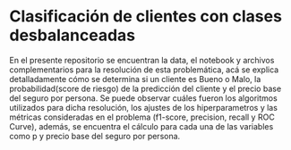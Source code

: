 # Clasificación de clientes con clases desbalanceadas
En el presente repositorio se encuentran la data, el notebook y archivos complementarios para la resolución de esta 
problemática, acá se explica detalladamente cómo se determina si un cliente es Bueno o Malo, la probabilidad(score de riesgo) 
de la predicción del cliente y el precio base del seguro por persona. Se puede observar cuáles fueron los algoritmos 
utilizados para dicha resolución, los ajustes de los hiperparametros y las métricas consideradas en el problema 
(f1-score, precision, recall y ROC Curve), además, se encuentra el cálculo para cada una de las variables como 
p y precio base del seguro por persona.

